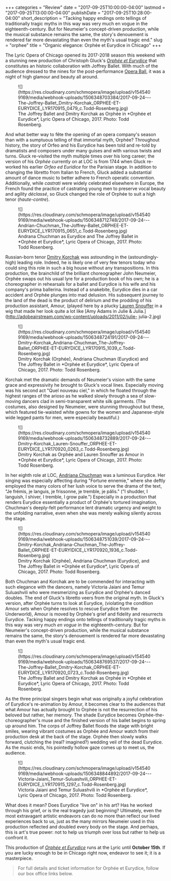 +++
categories = "Review"
date = "2017-09-25T10:00:00-04:00"
lastmod = "2017-09-25T13:00:00-04:00"
publishDate = "2017-09-25T10:28:00-04:00"
short_description = "Tacking happy endings onto tellings of traditionally tragic myths in this way was very much en vogue in the eighteenth-century. But for Neumeier&#039;s concept-driven production, while the musical substance remains the same, the story&#039;s denouement is rendered far more devastating than even the myth&#039;s usual tragic end."
slug = "orphee"
title = "Organic elegance: Orphée et Eurydice in Chicago"
+++

The Lyric Opera of Chicago opened its 2017-2018 season this weekend with a stunning new production of Christoph Gluck's [*Orphée et Eurydice*](https://www.lyricopera.org/concertstickets/calendar/2017-2018/productions/lyricopera/orphee-et-eurydice-opera-tickets#./Meet%20the%20Artists?&_suid=1506347404981002233772685965474) that constitutes an historic collaboration with Joffrey Ballet. With much of the audience dressed to the nines for the post-performance [Opera Ball](https://www.lyricopera.org/support/operaball2017), it was a night of high glamour and beauty all around.

<figure data-type="image">
![](https://res.cloudinary.com/schmopera/image/upload/v1545409169/media/webhook-uploads/1506348703384/2017-09-24---The-Joffrey-Ballet_Dmitry-Korchak_ORPHEE-ET-EURYDICE_LYR170915_0479_c.Todd-Rosenberg.jpg)
<figcaption>The Joffrey Ballet and Dmitry Korchak as Orphée in *Orphée et Eurydice*, Lyric Opera of Chicago, 2017. Photo: Todd Rosenberg.</figcaption>
</figure>

And what better way to fête the opening of an opera company's season than with a sumptuous telling of that immortal myth, Orphée? Throughout history, the story of Orfeo and his Eurydice has been told and re-told by dramatists and composers under many guises and with various twists and turns. Gluck re-visited the myth multiple times over his long career; the version of his *Orphée* currently on at LOC is from 1744 when Gluck re-worked his earlier *Orfeo ed Euridice* for the Parisian stage. In addition to changing the libretto from Italian to French, Gluck added a substantial amount of dance music to better adhere to French operatic convention. Additionally, while *castrati* were widely celebrated elsewhere in Europe, the French found the practice of castrating young men to preserve vocal beauty and agility *déclassé*, so Gluck changed the role of Orphée to suit a high tenor (*haute-contre*).

<figure data-type="image">
![](https://res.cloudinary.com/schmopera/image/upload/v1545409169/media/webhook-uploads/1506348712748/2017-09-24---Andrian-Chuchman_The-Joffrey-Ballet_ORPHEE-ET-EURYDICE_LYR170915_0651_c.Todd-Rosenberg.jpg)
<figcaption>Andrana Chuchman as Eurydice and The Joffrey Ballet in *Orphée et Eurydice*, Lyric Opera of Chicago, 2017. Photo: Todd Rosenberg.</figcaption>
</figure>

Russian-born tenor [Dmitry Korchak](/scene/people/dmitry-korchak/) was astounding in the (astoundingly-high) leading role. Indeed, he is likely one of very few tenors today who could sing this role in such a big house without any transpositions. In this production, the brainchild of the brilliant choreographer John Neumeier, Orphée swaps out his usual lyre for a production book of his own; he is a choreographer in rehearsals for a ballet and Eurydice is his wife and his company's prima ballerina. Instead of a snakebite, Eurydice dies in a car
accident and Orphée plunges into mad delusion. His subsequent journey to the land of the dead is the product of delirium and the prodding of his production assistant, Amour, (played here by a plucky [Lauren Snouffer](/scene/people/lauren-snouffer/) in a wig that made her look quite a lot like [Amy Adams in Julie & Julia.](http://adobeairstream.com/wp-content/uploads/2011/02/julie- julia-2.jpg)

<figure data-type="image">
![](https://res.cloudinary.com/schmopera/image/upload/v1545409169/media/webhook-uploads/1506348724191/2017-09-24---Dmitry-Korchak_Andriana-Chuchman_The-Joffrey-Ballet_ORPHEE-ET-EURYDICE_LYR170915_1039_c.Todd-Rosenberg.jpg)
<figcaption>Dmitry Korchak (Orphée), Andriana Chuchman (Eurydice) and The Joffrey Ballet in *Orphée et Eurydice*, Lyric Opera of Chicago, 2017. Photo: Todd Rosenberg.</figcaption>
</figure>

Korchak met the dramatic demands of Neumeier's vision with the same grace and expressivity he brought to Gluck's vocal lines. Especially moving was his second act "Quel nouveau ciel," in which he floated through the highest ranges of the arioso as he walked slowly through a sea of slow-moving dancers clad in semi-transparent white silk garments. (The costumes, also designed by Neumeier, were stunning throughout but these, which featured tie-waisted white gowns for the women and Japanese-style wide legged pants for men, were especially beautiful.)

<figure data-type="image">
![](https://res.cloudinary.com/schmopera/image/upload/v1545409169/media/webhook-uploads/1506348732889/2017-09-24---Dmitry-Korchak_Lauren-Snouffer_ORPHEE-ET-EURYDICE_LYR170920_0263_c.Todd-Rosenberg.jpg)
<figcaption>Dmitry Korchak as Orphée and Lauren Snouffer as Amour in *Orphée et Eurydice*, Lyric Opera of Chicago, 2017. Photo: Todd Rosenberg.</figcaption>
</figure>

In her eighth role at LOC, [Andriana Chuchman](/scene/people/andriana-chuchman/) was a luminous Eurydice. Her singing was especially affecting during "Fortune ennemie," where she deftly employed the many colors of her lush voice to serve the drama of the text, "Je frémis, je languis, je frissonne, je tremble, je pâlis." ("I shudder, I languish, I shiver, I tremble, I grow pale.") Especially in a production that renders Eurydice essentially a product of
Orphée's tortured imagination, Chuchman's deeply-felt performance lent dramatic urgency and weight to the unfolding narrative, even when she was merely walking silently across the stage. 

<figure data-type="image">
![](https://res.cloudinary.com/schmopera/image/upload/v1545409169/media/webhook-uploads/1506348751039/2017-09-24---Dmitry-Korchak_Andriana-Chuchman_The-Joffrey-Ballet_ORPHEE-ET-EURYIDICE_LYR170920_1936_c.Todd-Rosenberg.jpg)
<figcaption>Dmitry Korchak (Orphée), Andriana Chuchman (Eurydice), and The Joffrey Ballet in *Orphée et Eurydice*, Lyric Opera of Chicago, 2017. Photo: Todd Rosenberg.</figcaption>
</figure>

Both Chuchman and Korchak are to be commended for interacting with such elegance with the dancers, namely Victoria Jaiani and Temur Suluashvili who were mesmerizing as Eurydice and Orphée's danced doubles. The end of Gluck's libretto veers from the original myth. In Gluck's version, after Orphée turns to look at Eurydice, (violating the condition Amour sets when Orphée resolves to rescue Eurydice from the Underworld), Amour is moved by Orphée's grief and fidelity and resurrects Eurydice. Tacking happy endings onto tellings of traditionally tragic myths in this way was very much *en vogue* in the eighteenth-century. But for Neumeier's concept-driven production, while the musical substance remains the same, the story's denouement is rendered far more devastating than even the myth's usual tragic end. 

<figure data-type="image">
![](https://res.cloudinary.com/schmopera/image/upload/v1545409169/media/webhook-uploads/1506348769537/2017-09-24---The-Joffrey-Ballet_Dmitry-Korchak_ORPHEE-ET-EURYDICE_LYR170920_0723_c.Todd-Rosenberg.jpg)
<figcaption>The Joffrey Ballet and Dmitry Korchak as Orphée in *Orphée et Eurydice*, Lyric Opera of Chicago, 2017. Photo: Todd Rosenberg.</figcaption>
</figure>

As the three principal singers begin what was originally a joyful celebration of Eurydice's re-animation by Amour, it becomes clear to the audiences that what Amour has actually brought to Orphée is not the resurrection of his beloved but rather, her memory. The shade Eurydice becomes Orphée-the-choreographer's muse and the finished version of his ballet begins to spring up around him. The corps of Joffrey Ballet floods the stage with bright smiles, wearing vibrant costumes as Orphée and Amour watch from their production desk at the back of the stage. Orphée then slowly walks forward, clutching the (real? imagined?) wedding veil of the dead Eurydice. As the music ends, his pointedly hollow gaze comes up to meet us, the audience. 

<figure data-type="image">
![](https://res.cloudinary.com/schmopera/image/upload/v1545409169/media/webhook-uploads/1506348844892/2017-09-24---Victoria-Jaiani_Temur-Suluashvili_ORPHEE-ET-EURYDICE_LYR170915_1297_c.Todd-Rosenberg.jpg)
<figcaption>Victoria Jaiani and Temur Suluashvili in *Orphée et Eurydice*, Lyric Opera of Chicago, 2017. Photo: Todd Rosenberg.</figcaption>
</figure>

What does it mean? Does Eurydice "live on" in his art? Has he worked through his grief, or is the real tragedy just beginning? Ultimately, even the most extravagant artistic endeavors can do no more than reflect our lived experiences back to us, just as the many mirrors Neumeier used in this production reflected and doubled every body on the stage. And perhaps, this is art's true power: not to help us triumph over loss but rather to help us confront it.

This production of [*Orphée et Eurydice*](https://www.lyricopera.org/concertstickets/calendar/2017-2018/productions/lyricopera/orphee-et-eurydice-opera-tickets#./Meet%20the%20Artists?&_suid=1506347404981002233772685965474) runs at the Lyric until **October 15th**. If you are lucky enough to be in Chicago right now, endeavor to see it; it is a masterpiece.

>For full details and ticket information for Orphée et Eurydice, follow our box office links below.
